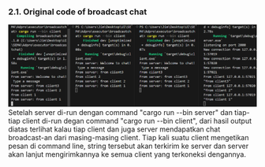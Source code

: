 ### 2.1. Original code of broadcast chat

![alt text](image.png)
Setelah server di-run dengan command "cargo run --bin server" dan tiap-tiap client di-run degan command "cargo run --bin client", dari hasil output diatas terlihat kalau tiap client dan juga server mendapatkan chat broadcast-an dari masing-masing client. Tiap kali suatu client mengetikan pesan di command line, string tersebut akan terkirim ke server dan server akan lanjut mengirimkannya ke semua client yang terkoneksi dengannya.